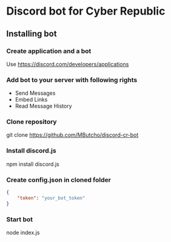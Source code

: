 # Discord bot for Cyber Republic

## Installing bot

### Create application and a bot
Use https://discord.com/developers/applications

### Add bot to your server with following rights
+ Send Messages
+ Embed Links
+ Read Message History

### Clone repository
git clone https://github.com/MButcho/discord-cr-bot

### Install discord.js
npm install discord.js

### Create config.json in cloned folder
```json
{
	"token": "your_bot_token"
}
```

### Start bot

node index.js